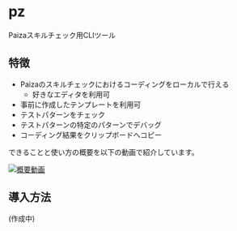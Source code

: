 # pz

Paizaスキルチェック用CLIツール

## 特徴

- Paizaのスキルチェックにおけるコーディングをローカルで行える
    - 好きなエディタを利用可
- 事前に作成したテンプレートを利用可
- テストパターンをチェック
- テストパターンの特定のパターンでデバッグ
- コーディング結果をクリップボードへコピー

できることと使い方の概要を以下の動画で紹介しています。

[![概要動画](/img/explain.png)](http://www.youtube.com/watch?v=FTqw5-lfkNE "概要動画")

## 導入方法

(作成中)